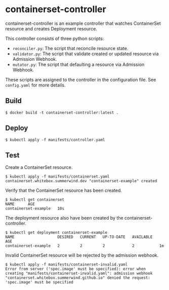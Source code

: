 # containerset-controller

containerset-controller is an example controller that watches ContainerSet resource and creates Deployment resource.

This controller consists of three python scripts:

- `reconciler.py`: The script that reconcile resource state.
- `validator.py`: The script that validate created or updated resource via Admission Webhook.
- `mutator.py`: The script that defaulting a resource via Admission Webhook.

These scripts are assigned to the controller in the configuration file. See `config.yaml` for more details.

## Build

```
$ docker build -t containerset-controller:latest .
```

## Deploy

```
$ kubectl apply -f manifests/controller.yaml
```

## Test

Create a ContainerSet resource.

```
$ kubectl apply -f manifests/containerset.yaml
containerset.whitebox.summerwind.dev "containerset-example" created
```

Verify that the ContainerSet resource has been created.

```
$ kubectl get containerset
NAME      AGE
containerset-example   10s
```

The deployment resource also have been created by the containerset-controller.

```
$ kubectl get deployment containerset-example
NAME                   DESIRED   CURRENT   UP-TO-DATE   AVAILABLE   AGE
containerset-example   2         2         2            2           1m
```

Invalid ContainerSet resource will be rejected by the admission webhook.

```
$ kubectl apply -f manifests/containerset-invalid.yaml
Error from server ('spec.image' must be specified): error when creating "manifests/containerset-invalid.yaml": admission webhook "containerset.whitebox.summerwind.github.io" denied the request: 'spec.image' must be specified
```

